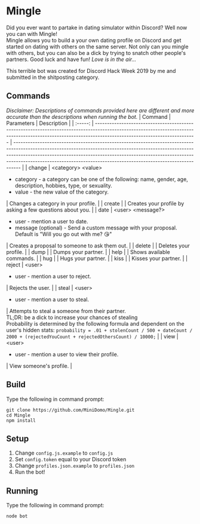 # Mingle
Did you ever want to partake in dating simulator within Discord? Well now you can with Mingle!  
Mingle allows you to build a your own dating profile on Discord and get started on dating with others on the same server. Not only can you mingle with others, but you can also be a dick by trying to snatch other people's partners. Good luck and have fun! *Love is in the air...*


This terrible bot was created for Discord Hack Week 2019 by me and submitted in the shitposting category.

## Commands
*Disclaimer: Descriptions of commands provided here are different and more accurate than the descriptions when running the bot.*
| Command | Parameters                                                                                                                                                                                             | Description                                                                                                                                                                                                                                                                                                                 |
| :-----: | ------------------------------------------------------------------------------------------------------------------------------------------------------------------------------------------------------ | --------------------------------------------------------------------------------------------------------------------------------------------------------------------------------------------------------------------------------------------------------------------------------------------------------------------------- |
| change  | \<category> \<value> <ul><li>category - a category can be one of the following: name, gender, age, description, hobbies, type, or sexuality.</li><li>value - the new value of the category. </li></ul> | Changes a category in your profile.                                                                                                                                                                                                                                                                                         |
| create  |                                                                                                                                                                                                        | Creates your profile by asking a few questions about you.                                                                                                                                                                                                                                                                   |
|  date   | \<user> \<message?> <ul><li>user - mention a user to date. </li><li>message (optional) - Send a custom message with your proposal. Default is "Will you go out with me? 😘"</li></ul>                  | Creates a proposal to someone to ask them out.                                                                                                                                                                                                                                                                              |
| delete  |                                                                                                                                                                                                        | Deletes your profile.                                                                                                                                                                                                                                                                                                       |
|  dump   |                                                                                                                                                                                                        | Dumps your partner.                                                                                                                                                                                                                                                                                                         |
|  help   |                                                                                                                                                                                                        | Shows available commands.                                                                                                                                                                                                                                                                                                   |
|   hug   |                                                                                                                                                                                                        | Hugs your partner.                                                                                                                                                                                                                                                                                                          |
|  kiss   |                                                                                                                                                                                                        | Kisses your partner.                                                                                                                                                                                                                                                                                                        |
| reject  | \<user> <ul><li>user -  mention a user to reject.</li></ul>                                                                                                                                            | Rejects the user.                                                                                                                                                                                                                                                                                                           |
|  steal  | \<user> <ul><li>user - mention a user to steal.</li></ul>                                                                                                                                              | Attempts to steal a someone from their partner. <br> TL;DR: be a dick to increase your chances of stealing <br> Probability is determined by the following formula and dependent on the user's hidden stats: `probability = .01 + stolenCount / 500 + dateCount / 2000 + (rejectedYouCount + rejectedOthersCount) / 10000;` |
|  view   | \<user> <ul><li>user - mention a user to view their profile.</li></ul>                                                                                                                                 | View someone's profile.                                                                                                                                                                                                                                                                                                     |
## Build
Type the following in command prompt:
```shell
git clone https://github.com/MiniDomo/Mingle.git
cd Mingle
npm install
```

## Setup
1. Change `config.js.example` to `config.js`
2. Set `config.token` equal to your Discord token
3. Change `profiles.json.example` to `profiles.json`
4. Run the bot!

## Running
Type the following in command prompt:
```shell
node bot
```